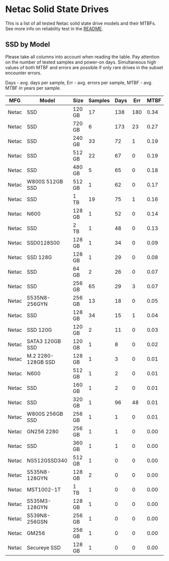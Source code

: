 Netac Solid State Drives
========================

This is a list of all tested Netac solid state drive models and their MTBFs. See
more info on reliability test in the [README](https://github.com/linuxhw/SMART).

SSD by Model
------------

Please take all columns into account when reading the table. Pay attention on the
number of tested samples and power-on days. Simultaneous high values of both MTBF
and errors are possible if only rare drives in the subset encounter errors.

Days - avg. days per sample,
Err  - avg. errors per sample,
MTBF - avg. MTBF in years per sample.

| MFG       | Model              | Size   | Samples | Days  | Err   | MTBF |
|-----------|--------------------|--------|---------|-------|-------|------|
| Netac     | SSD                | 120 GB | 17      | 138   | 180   | 0.34   |
| Netac     | SSD                | 720 GB | 6       | 173   | 23    | 0.27   |
| Netac     | SSD                | 240 GB | 33      | 72    | 1     | 0.19   |
| Netac     | SSD                | 512 GB | 22      | 67    | 0     | 0.19   |
| Netac     | SSD                | 480 GB | 5       | 65    | 0     | 0.18   |
| Netac     | W800S 512GB SSD    | 512 GB | 1       | 62    | 0     | 0.17   |
| Netac     | SSD                | 1 TB   | 19      | 75    | 1     | 0.16   |
| Netac     | N600               | 128 GB | 1       | 52    | 0     | 0.14   |
| Netac     | SSD                | 2 TB   | 1       | 48    | 0     | 0.13   |
| Netac     | SSD0128S00         | 128 GB | 1       | 34    | 0     | 0.09   |
| Netac     | SSD 128G           | 128 GB | 1       | 29    | 0     | 0.08   |
| Netac     | SSD                | 64 GB  | 2       | 26    | 0     | 0.07   |
| Netac     | SSD                | 256 GB | 65      | 29    | 3     | 0.07   |
| Netac     | S535N8-256GYN      | 256 GB | 13      | 18    | 0     | 0.05   |
| Netac     | SSD                | 128 GB | 34      | 15    | 1     | 0.04   |
| Netac     | SSD 120G           | 120 GB | 2       | 11    | 0     | 0.03   |
| Netac     | SATA3 120GB SSD    | 120 GB | 1       | 8     | 0     | 0.02   |
| Netac     | M.2 2280-128GB SSD | 128 GB | 1       | 3     | 0     | 0.01   |
| Netac     | N600               | 512 GB | 1       | 2     | 0     | 0.01   |
| Netac     | SSD                | 160 GB | 1       | 2     | 0     | 0.01   |
| Netac     | SSD                | 320 GB | 1       | 96    | 48    | 0.01   |
| Netac     | W800S 256GB SSD    | 256 GB | 1       | 1     | 0     | 0.01   |
| Netac     | GN256 2280         | 256 GB | 1       | 1     | 0     | 0.00   |
| Netac     | SSD                | 360 GB | 1       | 1     | 0     | 0.00   |
| Netac     | NS512GSSD340       | 512 GB | 1       | 0     | 0     | 0.00   |
| Netac     | S535N8-128GYN      | 128 GB | 2       | 0     | 0     | 0.00   |
| Netac     | MST1002-1T         | 1 TB   | 1       | 0     | 0     | 0.00   |
| Netac     | S535M3-128GYN      | 128 GB | 1       | 0     | 0     | 0.00   |
| Netac     | S539N8-256GSN      | 256 GB | 1       | 0     | 0     | 0.00   |
| Netac     | GM256              | 256 GB | 1       | 0     | 0     | 0.00   |
| Netac     | Secureye SSD       | 128 GB | 1       | 0     | 0     | 0.00   |
